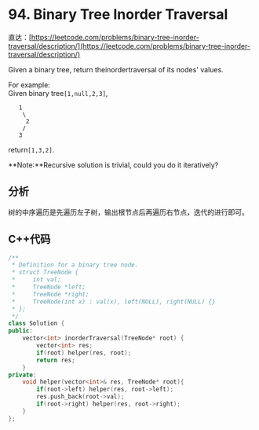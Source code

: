 # 94. Binary Tree Inorder Traversal

直达：[https://leetcode.com/problems/binary-tree-inorder-traversal/description/](https://leetcode.com/problems/binary-tree-inorder-traversal/description/)

Given a binary tree, return theinordertraversal of its nodes' values.

For example:  
Given binary tree`[1,null,2,3]`,

```
   1
    \
     2
    /
   3
```

return`[1,3,2]`.

**Note:**Recursive solution is trivial, could you do it iteratively?

## 分析

树的中序遍历是先遍历左子树，输出根节点后再遍历右节点，迭代的进行即可。

## C++代码

```cpp
/**
 * Definition for a binary tree node.
 * struct TreeNode {
 *     int val;
 *     TreeNode *left;
 *     TreeNode *right;
 *     TreeNode(int x) : val(x), left(NULL), right(NULL) {}
 * };
 */
class Solution {
public:
    vector<int> inorderTraversal(TreeNode* root) {
        vector<int> res;
        if(root) helper(res, root);
        return res;
    }
private:
    void helper(vector<int>& res, TreeNode* root){
        if(root->left) helper(res, root->left);
        res.push_back(root->val);
        if(root->right) helper(res, root->right);
    }
};
```




